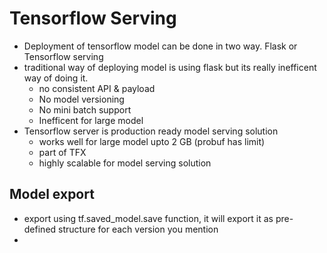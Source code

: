# Tensorflow Serving 

- Deployment of tensorflow model can be done in two way. Flask or Tensorflow serving 
- traditional way of deploying model is using flask but its really inefficent way of doing it.
  - no consistent API & payload
  - No model versioning 
  - No mini batch support 
  - Inefficent for large model
- Tensorflow server is production ready model serving solution 
  - works well for large model upto 2 GB (probuf has limit)
  - part of TFX 
  - highly scalable for model serving solution

## Model export

- export using tf.saved_model.save function, it will export it as pre-defined structure for each version you mention 
- 
  
